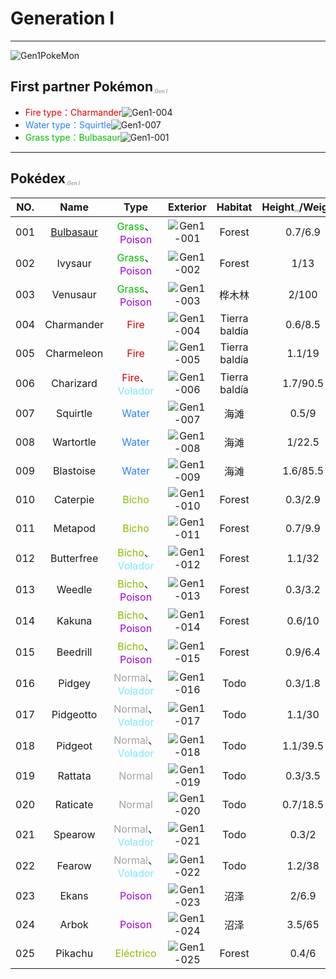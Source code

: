 # Generation Ⅰ

---

![Gen1PokeMon](/images/PokeMons/InitialPokeMon/gen1.jpg)

## First partner Pokémon<font size="1" color="#A9A9A9"><sub><i>.Gen Ⅰ</i></sub></font>

* <font color="#E40000">Fire type：Charmander</font>![Gen1-004](/images/PokeMons/Gen1/004.gif "Charmander")<br>
* <font color="#2B80FF">Water type：Squirtle</font>![Gen1-007](/images/PokeMons/Gen1/007.gif "Squirtle")<br>
* <font color="#00C000">Grass type：Bulbasaur</font>![Gen1-001](/images/PokeMons/Gen1/001.gif "Bulbasaur")<br>

---

## Pokédex<font size="1" color="#A9A9A9"><sub><i>.Gen Ⅰ</i></sub></font>

|NO.|Name|Type|Exterior|Habitat|Height<font size="1" color="#A9A9A9"><sub><i>m</i></sub></font>/Weight<font size="1" color="#A9A9A9"><sub><i>kg</i></sub></font>|
|:---:|:---:|:---:|:---:|:---:|:---:|
|001|[Bulbasaur](/images/PokeMons/Gen1/Game/001.jpg "Bulbasaur")|<font color="#00C000">Grass</font>、<font color="#A000E0">Poison</font>|![Gen1-001](/images/PokeMons/Gen1/001.gif "Bulbasaur")|Forest|0.7/6.9|
|002|Ivysaur|<font color="#00C000">Grass</font>、<font color="#A000E0">Poison</font>|![Gen1-002](/images/PokeMons/Gen1/002.gif "Ivysaur")|Forest|1/13|
|003|Venusaur|<font color="#00C000">Grass</font>、<font color="#A000E0">Poison</font>|![Gen1-003](/images/PokeMons/Gen1/003.gif "Venusaur")|桦木林|2/100|
|004|Charmander|<font color="#E40000">Fire</font>|![Gen1-004](/images/PokeMons/Gen1/004.gif "Charmander")|Tierra baldía|0.6/8.5|
|005|Charmeleon|<font color="#E40000">Fire</font>|![Gen1-005](/images/PokeMons/Gen1/005.gif "Charmeleon")|Tierra baldía|1.1/19|
|006|Charizard|<font color="#E40000">Fire</font>、<font color="#7EE7FF">Volador</font>|![Gen1-006](/images/PokeMons/Gen1/006.gif "Charizard")|Tierra baldía|1.7/90.5|
|007|Squirtle|<font color="#2B80FF">Water</font>|![Gen1-007](/images/PokeMons/Gen1/007.gif "Squirtle")|海滩|0.5/9|
|008|Wartortle|<font color="#2B80FF">Water</font>|![Gen1-008](/images/PokeMons/Gen1/008.gif "Wartortle")|海滩|1/22.5|
|009|Blastoise|<font color="#2B80FF">Water</font>|![Gen1-009](/images/PokeMons/Gen1/009.gif "Blastoise")|海滩|1.6/85.5|
|010|Caterpie|<font color="#8ABC00">Bicho</font>|![Gen1-010](/images/PokeMons/Gen1/010.gif "Caterpie")|Forest|0.3/2.9|
|011|Metapod|<font color="#8ABC00">Bicho</font>|![Gen1-011](/images/PokeMons/Gen1/011.gif "Metapod")|Forest|0.7/9.9|
|012|Butterfree|<font color="#8ABC00">Bicho</font>、<font color="#7EE7FF">Volador</font>|![Gen1-012](/images/PokeMons/Gen1/012.gif "Butterfree")|Forest|1.1/32|
|013|Weedle|<font color="#8ABC00">Bicho</font>、<font color="#A000E0">Poison</font>|![Gen1-013](/images/PokeMons/Gen1/013.gif "Weedle")|Forest|0.3/3.2|
|014|Kakuna|<font color="#8ABC00">Bicho</font>、<font color="#A000E0">Poison</font>|![Gen1-014](/images/PokeMons/Gen1/014.gif "Kakuna")|Forest|0.6/10|
|015|Beedrill|<font color="#8ABC00">Bicho</font>、<font color="#A000E0">Poison</font>|![Gen1-015](/images/PokeMons/Gen1/015.gif "Beedrill")|Forest|0.9/6.4|
|016|Pidgey|<font color="#A2A2A2">Normal</font>、<font color="#7EE7FF">Volador</font>|![Gen1-016](/images/PokeMons/Gen1/016.gif "Pidgey")|Todo|0.3/1.8|
|017|Pidgeotto|<font color="#A2A2A2">Normal</font>、<font color="#7EE7FF">Volador</font>|![Gen1-017](/images/PokeMons/Gen1/017.gif "Pidgeotto")|Todo|1.1/30|
|018|Pidgeot|<font color="#A2A2A2">Normal</font>、<font color="#7EE7FF">Volador</font>|![Gen1-018](/images/PokeMons/Gen1/018.gif "Pidgeot")|Todo|1.1/39.5|
|019|Rattata|<font color="#A2A2A2">Normal</font>|![Gen1-019](/images/PokeMons/Gen1/019.gif "Rattata")|Todo|0.3/3.5|
|020|Raticate|<font color="#A2A2A2">Normal</font>|![Gen1-020](/images/PokeMons/Gen1/020.gif "Raticate")|Todo|0.7/18.5|
|021|Spearow|<font color="#A2A2A2">Normal</font>、<font color="#7EE7FF">Volador</font>|![Gen1-021](/images/PokeMons/Gen1/021.gif "Spearow")|Todo|0.3/2|
|022|Fearow|<font color="#A2A2A2">Normal</font>、<font color="#7EE7FF">Volador</font>|![Gen1-022](/images/PokeMons/Gen1/022.gif "Fearow")|Todo|1.2/38|
|023|Ekans|<font color="#A000E0">Poison</font>|![Gen1-023](/images/PokeMons/Gen1/023.gif "Ekans")|沼泽|2/6.9|
|024|Arbok|<font color="#A000E0">Poison</font>|![Gen1-024](/images/PokeMons/Gen1/024.gif "Arbok")|沼泽|3.5/65|
|025|Pikachu|<font color="#8ABC00">Eléctrico</font>|![Gen1-025](/images/PokeMons/Gen1/025.gif "Pikachu")|Forest|0.4/6|
